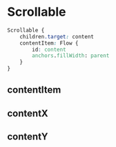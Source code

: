 # Scrollable

```css
Scrollable {
    children.target: content
    contentItem: Flow {
        id: content
        anchors.fillWidth: parent
    }
}
```

## contentItem

## contentX

## contentY
